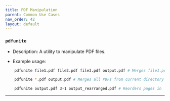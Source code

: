 ```yaml
---
title: PDF Manipulation
parent: Common Use Cases
nav_order: 42
layout: default
---
```


### `pdfunite`

- Description: A utility to manipulate PDF files.

- Example usage:

```bash
    pdfunite file1.pdf file2.pdf file3.pdf output.pdf # Merges file1.pdf, file2.pdf, and file3.pdf into output.pdf
```

```bash
    pdfunite *.pdf output.pdf # Merges all PDFs from current directory into a single output.pdf
```

```bash
    pdfunite output.pdf 3-1 output_rearranged.pdf # Reorders pages in 'output.pdf' (e.g., from 3-1) and saves as 'output_rearranged.pdf'
```

<!--
```bash
pdftk
```

```bash
convert
sudo apt-get install imagemagick
or
sudo apt-get install poppler-utils

convert input.jpg output.pdf
convert -density 300 input.pdf output.png
convert -density 300 input.pdf -quality 100 output.jpg

pdftk original.pdf cat 1 output first_page.pdf
pdftk original.pdf cat 2-end output rest_of_document.pdf
pdftk first_page.pdf rest_of_document.pdf cat output modified.pdf
for file in *.mp4; do ffmpeg -i "$file" -vn -acodec libmp3lame -q:a 4 "${file%.mp4}.mp3"; done

```

```bash

```

```bash

```

```bash

```

```bash

```

```bash

```

```bash

```

```bash

```

```bash

```

---

### `wget`

- Description: A command-line utility for downloading files from the internet.

- Example usage:

  ```bash
  wget https://example.com/file.zip # Downloading a file from a URL
  wget -O output_filename.zip https://example.com/file.zip # Downloading a file and specifying an output filename
  ```

---

### `ssh`

- Description: Secure Shell protocol used for securely connecting to a remote system over a network.

- Example usage:

  ```bash
  ssh username@remote_host # Connecting to a remote server
  ssh -p 2222 username@remote_host # Connecting to a remote server on a specific port
  ```

---

### `scp`

- Description: Securely copy files between a local and a remote system using Secure Copy Protocol (SCP).

- Example usage:

  ```bash
  scp username@remote_host:/remote/file.txt /local/directory/ # Copying from remote to local
  scp /local/file.txt username@remote_host:/remote/directory/ # Copying from local to remote
  ```

---

### ``

- Description:

- Example usage:

  ```bash

  ```

---

### ``

- Description:

- Example usage:

  ```bash

  ```

---

### ``

- Description:

- Example usage:

  ```bash

  ```

---

### ``

- Description:

- Example usage:

  ```bash

  ```

---

### ``

- Description:

- Example usage:

  ```bash

  ```

---

### ``

- Description:

- Example usage:

  ```bash

  ``` -->

---
